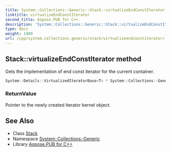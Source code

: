 ```yaml
---
title: System::Collections::Generic::Stack::virtualizeEndConstIterator method
linktitle: virtualizeEndConstIterator
second_title: Aspose.PUB for C++
description: 'System::Collections::Generic::Stack::virtualizeEndConstIterator method. Gets the implementation of end const iterator for the current container in C++.'
type: docs
weight: 1400
url: /cpp/system.collections.generic/stack/virtualizeendconstiterator/
---
```

## Stack::virtualizeEndConstIterator method


Gets the implementation of end const iterator for the current container.

```cpp
System::Details::VirtualizedIteratorBase<T> * System::Collections::Generic::Stack<T>::virtualizeEndConstIterator() const override
```


### ReturnValue

Pointer to the newly created iterator kernel object.

## See Also

* Class [Stack](../)
* Namespace [System::Collections::Generic](../../)
* Library [Aspose.PUB for C++](../../../)
